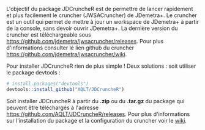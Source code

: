
<!-- README.md is generated from README.Rmd. Please edit that file -->
L'objectif du package JDCruncheR est de permettre de lancer rapidement et plus facilement le cruncher (JWSACruncher) de JDemetra+. Le cruncher est un outil qui permet de mettre à jour un workspace de JDemetra+ à partir de la console, sans devoir ouvrir JDemetra+. La dernière version du cruncher est téléchargeable sous <https://github.com/jdemetra/jwsacruncher/releases>. Pour plus d'informations consulter le lien github du cruncher <https://github.com/jdemetra/jwsacruncher/wiki>.

Pour installer JDCruncheR rien de plus simple ! Deux solutions : soit utiliser le package devtools :

``` r
# install.packages("devtools")
devtools::install_github("AQLT/JDCruncheR")
```

Soit installer JDCruncheR à partir du **.zip** ou du **.tar.gz** du package qui peuvent être téléchargés à l'adresse <https://github.com/AQLT/JDCruncheR/releases>. Pour plus d'informations sur l'installation du package et la configuration du cruncher voir le [wiki](https://github.com/AQLT/JDCruncheR/wiki).
